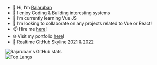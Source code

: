 - 👋 Hi, I’m <a href="https://www.linkedin.com/in/rajaruban-rajindram">Rajaruban</a>
- 👀 I enjoy Coding & Building interesting systems
- 🌱 I’m currently learning Vue JS
- 💞️ I’m looking to collaborate on any projects related to Vue or React!
- 📫 Hire me <a href="https://www.linkedin.com/in/rajaruban-rajindram">here<a>!
- 🌐 Visit my portfolio <a href="https://rajaruban.github.io/portfolio/raj-portfolio.html">here</a>!
- 🌆 Realtime GitHub Skyline <a href="https://skyline.github.com/rubanero14/2021">2021<a> & <a href="https://skyline.github.com/rubanero14/2022">2022<a>
 
![Rajaruban's GitHub stats](https://github-readme-stats.vercel.app/api?username=rajaruban&count_private=true&theme=vision-friendly-dark)
<br/>
[![Top Langs](https://github-readme-stats.vercel.app/api/top-langs/?username=rajaruban&layout=compact&count_private=true&theme=vision-friendly-dark&exclude_repo=DataScienceExperiment_Clustering_Regression_WordCountProbablity,PythonAssessment)](https://github.com/anuraghazra/github-readme-stats)
<!---
rajaruban/rajaruban is a ✨ special ✨ repository because its `README.md` (this file) appears on your GitHub profile.
You can click the Preview link to take a look at your changes.
--->
